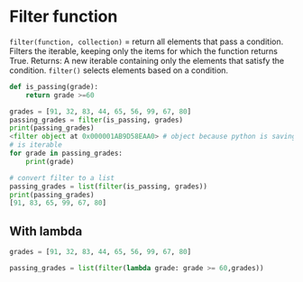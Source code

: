 # Filter function
`filter(function, collection)` = return all elements that pass a condition. Filters the iterable, keeping only the items for which the function returns True.
Returns: A new iterable containing only the elements that satisfy the condition.
`filter()` selects elements based on a condition.

```python
def is_passing(grade):
    return grade >=60

grades = [91, 32, 83, 44, 65, 56, 99, 67, 80]
passing_grades = filter(is_passing, grades)
print(passing_grades)
<filter object at 0x000001AB9D58EAA0> # object because python is saving memory
# is iterable
for grade in passing_grades:
    print(grade)

# convert filter to a list 
passing_grades = list(filter(is_passing, grades))
print(passing_grades)
[91, 83, 65, 99, 67, 80]

```
## With lambda
```python
grades = [91, 32, 83, 44, 65, 56, 99, 67, 80]

passing_grades = list(filter(lambda grade: grade >= 60,grades))
```